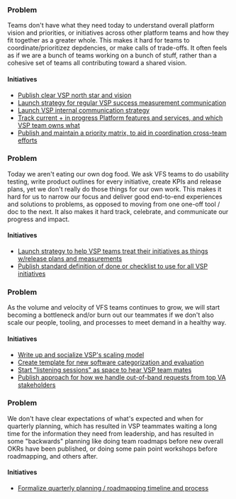 ### Problem
Teams don't have what they need today to understand overall platform vision and priorities, or initiatives across other platform teams and how they fit together as a greater whole. This makes it hard for teams to coordinate/prioritizez depdencies, or make calls of trade-offs. It often feels as if we are a bunch of teams working on a bunch of stuff, rather than a cohesive set of teams all contributing toward a shared vision.

#### Initiatives
- [Publish clear VSP north star and vision](https://github.com/department-of-veterans-affairs/va.gov-team/issues/8129)
- [Launch strategy for regular VSP success measurement communication](https://github.com/department-of-veterans-affairs/va.gov-team/issues/3112)
- [Launch VSP internal communication strategy](https://github.com/department-of-veterans-affairs/va.gov-team/issues/8120)
- [Track current + in progress Platform features and services, and which VSP team owns what](https://github.com/department-of-veterans-affairs/va.gov-team/issues/8482)
- [Publish and maintain a priority matrix, to aid in coordination cross-team efforts](https://github.com/department-of-veterans-affairs/va.gov-team/issues/8860)

### Problem
Today we aren't eating our own dog food. We ask VFS teams to do usability testing, write product outlines for every initiative, create KPIs and release plans, yet we don't really do those things for our own work. This makes it hard for us to narrow our focus and deliver good end-to-end experiences and solutions to problems, as opposed to moving from one one-off tool / doc to the next. It also makes it hard track, celebrate, and communicate our progress and impact.

#### Initiatives
- [Launch strategy to help VSP teams treat their initiatives as things w/release plans and measurements](https://github.com/department-of-veterans-affairs/va.gov-team/issues/8123)
- [Publish standard definition of done or checklist to use for all VSP initiatives](https://github.com/department-of-veterans-affairs/va.gov-team/issues/8131)

### Problem
As the volume and velocity of VFS teams continues to grow, we will start becoming a bottleneck and/or burn out our teammates if we don't also scale our people, tooling, and processes to meet demand in a healthy way.

#### Initiatives
- [Write up and socialize VSP's scaling model](https://github.com/department-of-veterans-affairs/va.gov-team/issues/8132)
- [Create template for new software categorization and evaluation](https://github.com/department-of-veterans-affairs/va.gov-team/issues/8128)
- [Start "listening sessions" as space to hear VSP team mates](https://github.com/department-of-veterans-affairs/va.gov-team/issues/8308)
- [Publish approach for how we handle out-of-band requests from top VA stakeholders](https://github.com/department-of-veterans-affairs/va.gov-team/issues/8119)

### Problem
We don't have clear expectations of what's expected and when for quarterly planning, which has resulted in VSP teammates waiting a long time for the information they need from leadership, and has resulted in some "backwards" planning like doing team roadmaps before new overall OKRs have been published, or doing some pain point workshops before roadmapping, and others after.

#### Initiatives
- [Formalize quarterly planning / roadmapping timeline and process](https://github.com/department-of-veterans-affairs/va.gov-team/issues/8124)
